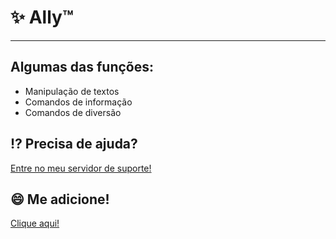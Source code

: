 <h1>✨ Ally™</h1>

---

## Algumas das funções:
- Manipulação de textos
- Comandos de informação
- Comandos de diversão

## ⁉️️ Precisa de ajuda?
[Entre no meu servidor de suporte!](https://discord.gg/GRhdTpsTGE)

## 😄 Me adicione!
[Clique aqui!](https://discord.com/api/oauth2/authorize?client_id=862137049447792682&permissions=8&scope=bot)
